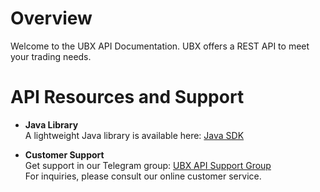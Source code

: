 # Overview <!-- {docsify-ignore-all} -->

Welcome to the UBX API Documentation. UBX offers a REST API to meet your trading needs.

# API Resources and Support

- **Java Library**  
  A lightweight Java library is available here: [Java SDK](https://github.com/ubx-one/API)

- **Customer Support**  
  Get support in our Telegram group: [UBX API Support Group](https://t.me/UBX_Official)  
  For inquiries, please consult our online customer service.